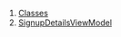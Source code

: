 

1. [Classes](file-___home_harshil_Desktop_open-source_palisadoes_talawa_lib_view_model_pre_auth_view_models_signup_details_view_model/#classes)
2. [SignupDetailsViewModel](file-___home_harshil_Desktop_open-source_palisadoes_talawa_lib_view_model_pre_auth_view_models_signup_details_view_model/SignupDetailsViewModel-class.html)
